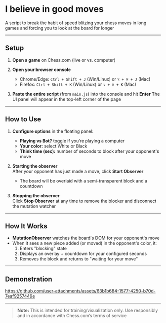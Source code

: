 # I believe in good moves

A script to break the habit of speed blitzing your chess moves in long games and forcing you to look at the board for longer

---

## Setup

1. **Open a game** on Chess.com (live or vs. computer)
2. **Open your browser console**  
   - Chrome/Edge: `Ctrl + Shift + J` (Win/Linux) or `⌥ + ⌘ + J` (Mac)  
   - Firefox: `Ctrl + Shift + K` (Win/Linux) or `⌥ + ⌘ + K` (Mac)

3. **Paste the entire script** (from `main.js`) into the console and hit **Enter**
   The UI panel will appear in the top-left corner of the page

---

## How to Use

1. **Configure options** in the floating panel:
   - **Playing vs Bot?** toggle if you're playing a computer
   - **Your color:** select White or Black
   - **Think time (sec):** number of seconds to block after your opponent's move

2. **Starting the observer**  
   After your opponent has just made a move, click **Start Observer**
   - The board will be overlaid with a semi-transparent block and a countdown

3. **Stopping the observer**  
   Click **Stop Observer** at any time to remove the blocker and disconnect the mutation watcher

---

## How It Works

- **MutationObserver** watches the board's DOM for your opponent's move
- When it sees a new piece added (or moved) in the opponent's color, it:
  1. Enters "blocking" state
  2. Displays an overlay + countdown for your configured seconds
  3. Removes the block and returns to "waiting for your move"

---

## Demonstration

https://github.com/user-attachments/assets/63b1b684-1577-4250-b70d-7eaf9257449e

---

> **Note:** This is intended for training/visualization only. Use responsibly and in accordance with Chess.com’s terms of service




